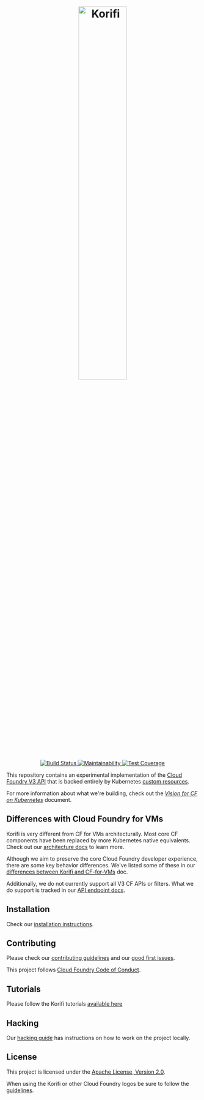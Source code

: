 <h1 align="center" style="border: none">
  <img alt="Korifi" src="/logo/color/Korifi-logo-color.svg" width="50%" />
</h1>

<p align="center">
  <a href="https://ci.korifi.cf-app.com/teams/main/pipelines/main">
      <img alt="Build Status" src="https://ci.korifi.cf-app.com/api/v1/teams/main/pipelines/main/badge" />
  </a>
  <a href="https://codeclimate.com/github/cloudfoundry/korifi/maintainability">
    <img alt="Maintainability" src="https://api.codeclimate.com/v1/badges/1112ab5cfa6a0654cfd2/maintainability" />
  </a>
  <a href="https://codeclimate.com/github/cloudfoundry/korifi/test_coverage">
    <img alt="Test Coverage" src="https://api.codeclimate.com/v1/badges/1112ab5cfa6a0654cfd2/test_coverage" />
  </a>
</p>

This repository contains an experimental implementation of the [Cloud Foundry V3 API](http://v3-apidocs.cloudfoundry.org) that is backed entirely by Kubernetes [custom resources](https://kubernetes.io/docs/concepts/extend-kubernetes/api-extension/custom-resources/).

For more information about what we're building, check out the [_Vision for CF on Kubernetes_](https://docs.google.com/document/d/1rG814raI5UfGUsF_Ycrr8hKQMo1RH9TRMxuvkgHSdLg/edit) document.

## Differences with Cloud Foundry for VMs
Korifi is very different from CF for VMs architecturally. Most core CF components have been replaced by more Kubernetes native equivalents. Check out our [architecture docs](docs/architecture.md) to learn more.

Although we aim to preserve the core Cloud Foundry developer experience, there are some key behavior differences. We've listed some of these in our [differences between Korifi and CF-for-VMs](https://github.com/cloudfoundry/korifi/blob/main/docs/known-differences-with-cf-for-vms.md) doc.

Additionally, we do not currently support all V3 CF APIs or filters. What we do support is tracked in our [API endpoint docs](docs/api.md).

## Installation

Check our [installation instructions](./INSTALL.md).

## Contributing

Please check our [contributing guidelines](/CONTRIBUTING.md) and our [good first issues](https://github.com/cloudfoundry/korifi/contribute).

This project follows [Cloud Foundry Code of Conduct](https://www.cloudfoundry.org/code-of-conduct/).

## Tutorials
Please follow the Korifi tutorials [available here](https://tutorials.cloudfoundry.org/korifi/)

## Hacking

Our [hacking guide](./HACKING.md) has instructions on how to work on the project locally.

## License

This project is licensed under the [Apache License, Version 2.0](/LICENSE).

When using the Korifi or other Cloud Foundry logos be sure to follow the [guidelines](https://www.cloudfoundry.org/logo/).
